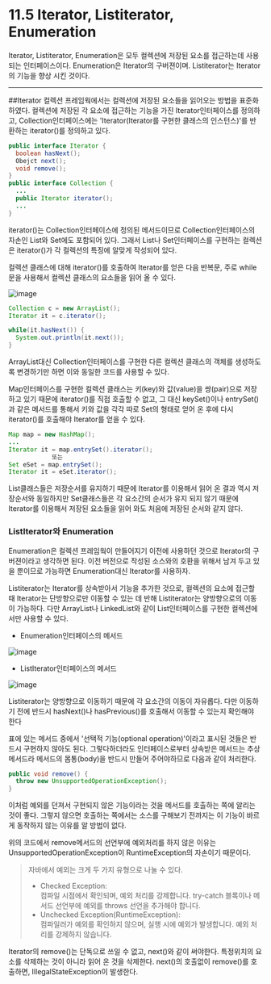 # 11.5 Iterator, Listiterator, Enumeration
Iterator, Listiterator, Enumeration은 모두 컬렉션에 저장된 요소를 접근하는데 사용되는 인터페이스이다. 
Enumeration은 Iterator의 구버젼이며. Listiterator는 Iterator의 기능을 향상 시킨 것이다.
***
##Iterator
컬렉션 프레임웍에서는 컬렉션에 저장된 요소들을 읽어오는 방법을 표준화하였다. 
컬렉션에 저장된 각 요소에 접근하는 기능을 가진 Iterator인터페이스를 정의하고, 
Collection인터페이스에는 'Iterator(Iterator를 구현한 클래스의 인스턴스)'를 반환하는 iterator()를 정의하고 있다.
```java
public interface Iterator {
  boolean hasNext();
  Obejct next();
  void remove();
}
public interface Collection {
  ...
  public Iterator iterator();
  ...
}
```
iterator()는 Collection인터페이스에 정의된 메서드이므로 Collection인터페이스의 자손인 List와 Set에도 포함되어 있다. 
그래서 List나 Set인터페이스를 구현하는 컬렉션은 iterator()가 각 컬렉션의 특징에 알맞게 작성되어 있다. 

컬렉션 클래스에 대해 iterator()를 호출하여 Iterator를 얻은 다음 반복문, 주로 while문을 사용해서 컬렉션 클래스의 요소들을 읽어 올 수 있다.

![image](https://github.com/GYUNGAEEEE/JAVA/assets/158580466/3e068113-0e0a-487d-9244-c2974f6f3d8c)

```java
Collection c = new ArrayList();
Iterator it = c.iterator();

while(it.hasNext()) {
  System.out.println(it.next());
}
```
ArrayList대신 Collection인터페이스를 구현한 다른 컬렉션 클래스의 객체를 생성하도록 변경하기만 하면 이와 동일한 코드를 사용할 수 있다.

Map인터페이스를 구현한 컬렉션 클래스는 키(key)와 값(value)을 쌍(pair)으로 저장하고 있기 때문에 iterator()를 직접 호출할 수 없고, 
그 대신 keySet()이나 entrySet()과 같은 메서드를 통해서 키와 값을 각각 따로 Set의 형태로 얻어 온 후에 다시 iterator()를 호출해야 Iterator를 얻을 수 있다.
```java
Map map = new HashMap();
...
Iterator it = map.entrySet().iterator();
            또는
Set eSet = map.entrySet();
Iterator it = eSet.iterator();
```
List클래스들은 저장순서를 유지하기 때문에 Iterator를 이용해서 읽어 온 결과 역시 저장순서와 동일하지만 
Set클래스들은 각 요소간의 순서가 유지 되지 않기 때문에 Iterator를 이용해서 저장된 요소들을 읽어 와도 처음에 저장된 순서와 같지 않다.
### ListIterator와 Enumeration
Enumeration은 컬렉션 프레임웍이 만들어지기 이전에 사용하던 것으로 Iterator의 구버젼이라고 생각하면 된다. 
이전 버전으로 작성된 소스와의 호환을 위해서 남겨 두고 있을 뿐이므로 가능하면 Enumeration대신 Iterator를 사용하자.

Listiterator는 Iterator를 상속받아서 기능을 추가한 것으로, 컬렉션의 요소에 접근할 때 Iterator는 단방향으로만 이동할 수 있는 데 반해 
Listiterator는 양방향으로의 이동이 가능하다. 
다만 ArrayList나 LinkedList와 같이 List인터페이스를 구현한 컬렉션에서만 사용할 수 있다.
- Enumeration인터페이스의 메서드

![image](https://github.com/GYUNGAEEEE/JAVA/assets/158580466/020bc165-ec5a-498b-b550-d18f904c32f5)

- ListIterator인터페이스의 메서드

![image](https://github.com/GYUNGAEEEE/JAVA/assets/158580466/16875a61-ad37-41e3-862e-f2796ef256bf)

Listiterator는 양방향으로 이동하기 때문에 각 요소간의 이동이 자유롭다. 
다만 이동하기 전에 반드시 hasNext()나 hasPrevious()를 호출해서 이동할 수 있는지 확인해야 한다

표에 있는 메서드 중에서 '선택적 기능(optional operation)'이라고 표시된 것들은 반드시 구현하지 않아도 된다.
그렇다하더라도 인터페이스로부터 상속받은 메서드는 추상메서드라 메서드의 몸통(body)을 반드시 만들어 주어야하므로 다음과 같이 처리한다.
```java
public void remove() {
  throw new UnsupportedOperationException();
}
```
이처럼 예외를 던져서 구현되지 않은 기능이라는 것을 메서드를 호출하는 쪽에 알리는 것이 좋다. 
그렇지 않으면 호출하는 쪽에서는 소스를 구해보기 전까지는 이 기능이 바르게 동작하지 않는 이유를 알 방법이 없다.

위의 코드에서 remove메서드의 선언부에 예외처리를 하지 않은 이유는 UnsupportedOperationException이 RuntimeException의 자손이기 때문이다.
> 자바에서 예외는 크게 두 가지 유형으로 나눌 수 있다.
> - Checked Exception:   
> 컴파일 시점에서 확인되며, 예외 처리를 강제합니다. try-catch 블록이나 메서드 선언부에 예외를 throws 선언을 추가해야 합니다.
> - Unchecked Exception(RuntimeException):   
> 컴파일러가 예외를 확인하지 않으며, 실행 시에 예외가 발생합니다. 예외 처리를 강제하지 않습니다.

Iterator의 remove()는 단독으로 쓰일 수 없고, next()와 같이 써야한다. 
특정위치의 요소를 삭제하는 것이 아니라 읽어 온 것을 삭제한다. 
next()의 호출없이 remove()를 호출하면, IllegalStateException이 발생한다.

